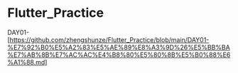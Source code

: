 # Flutter_Practice

DAY01- [https://github.com/zhengshunze/Flutter_Practice/blob/main/DAY01-%E7%92%B0%E5%A2%83%E5%AE%89%E8%A3%9D%26%E5%BB%BA%E7%AB%8B%E7%AC%AC%E4%B8%80%E5%80%8B%E5%B0%88%E6%A1%88.md]

